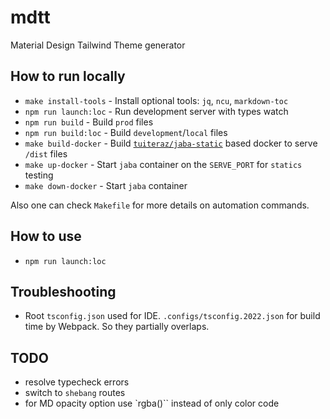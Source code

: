 # mdtt

Material Design Tailwind Theme generator

## How to run locally

- `make install-tools` - Install optional tools: `jq`, `ncu`, `markdown-toc`
- `npm run launch:loc` - Run development server with types watch
- `npm run build` - Build `prod` files
- `npm run build:loc` - Build `development`/`local` files
- `make build-docker` - Build [`tuiteraz/jaba-static`](https://github.com/oleksii-honchar/jaba) based docker to serve `/dist` files
- `make up-docker` - Start `jaba` container on the `SERVE_PORT` for `statics` testing
- `make down-docker` - Start `jaba` container

Also one can check `Makefile` for more details on automation commands.

## How to use

- `npm run launch:loc`

## Troubleshooting

- Root `tsconfig.json` used for IDE. `.configs/tsconfig.2022.json` for build time by Webpack. So they partially overlaps.

## TODO

- resolve typecheck errors
- switch to `shebang` routes
- for MD opacity option use `rgba()`` instead of only color code
